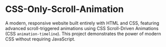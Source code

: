 # CSS-Only-Scroll-Animation
A modern, responsive website built entirely with HTML and CSS, featuring advanced scroll-triggered animations using CSS Scroll-Driven Animations (CSS `animation-timeline`). This project demonstrates the power of modern CSS without requiring JavaScript.
